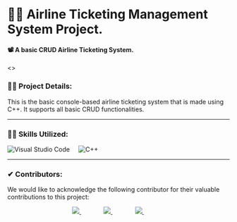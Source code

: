 # 👨‍💻 Airline Ticketing Management System Project.

#### 📽 A basic CRUD Airline Ticketing System.

<>

### 🕵️‍♂️ Project Details:

This is the basic console-based airline ticketing system that is made using C++. It supports all basic CRUD functionalities.

---

### 🤹‍♂️ Skills Utilized:

![Visual Studio Code](https://img.shields.io/badge/-Visual%20Studio%20-333333?style=for-the-badge&logo=visual-studio-code)&nbsp;&nbsp;&nbsp;&nbsp;
![C++](https://img.shields.io/badge/-C++-333333?style=for-the-badge&logo=cplusplus)&nbsp;&nbsp;&nbsp;&nbsp;

---

### ✔ Contributors:

We would like to acknowledge the following contributor for their valuable contributions to this project:

<p align="center">
  <a href="https://github.com/faraasat">
    <img src="https://img.shields.io/badge/GitHub-Farasat%20Ali-181727?style=for-the-badge&logo=github"/>
  </a>&nbsp&nbsp&nbsp&nbsp&nbsp&nbsp&nbsp&nbsp&nbsp&nbsp&nbsp&nbsp
  <a href="https://github.com/faraasat">
    <img src="https://img.shields.io/badge/GitHub-Abdullah%20Abdul%20Wahid-181727?style=for-the-badge&logo=github"/>
  </a>&nbsp&nbsp&nbsp&nbsp&nbsp&nbsp&nbsp&nbsp&nbsp&nbsp&nbsp&nbsp
  <a href="https://github.com/faraasat">
    <img src="https://img.shields.io/badge/GitHub-Fazeel%20Zafar-181727?style=for-the-badge&logo=github"/>
  </a>&nbsp&nbsp&nbsp&nbsp&nbsp&nbsp&nbsp&nbsp&nbsp&nbsp&nbsp&nbsp
</p>

<!-- ---

### 📷 Project UI:

Take a glimpse into the Project:

<p align="center">
  <a href="https://crwn-clothing-web-demo.vercel.app/">
    <img width='100%' src="screen-shot.png"/>
  </a>
</p> -->
